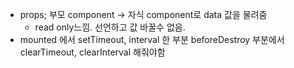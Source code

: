 - props; 부모 component -> 자식 component로 data 값을 물려줌
  - read only느낌. 선언하고 값 바꿀수 없음.
- mounted 에서 setTimeout, interval 한 부분 beforeDestroy 부분에서 clearTimeout, clearInterval 해줘야함